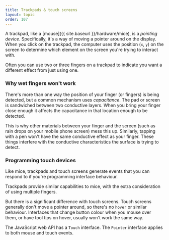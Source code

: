 ```yaml
---
title: Trackpads & touch screens
layout: topic
order: 107
---
```


A trackpad, like a [mouse]({{ site.baseurl }}/hardware/mice), is a
_pointing device_. Specifically, it's a way of moving a pointer around on the
display. When you click on the trackpad, the computer uses the position (`x`,
`y`) on the screen to determine which element on the screen you're trying to
interact with.

Often you can use two or three fingers on a trackpad to indicate you want a
different effect from just using one.

### Why wet fingers won't work

There's more than one way the position of your finger (or fingers) is being
detected, but a common mechanism uses _capacitance_. The pad or screen is
sandwiched between two conductive layers. When you bring your finger close
enough it affects the capacitance in that location enough to be
detected.

This is why other materials between your finger and the screen (such
as rain drops on your mobile phone screen) mess this up. Similarly, tapping
with a pen won't have the same conductive effect as your finger. These
things interfere with the conductive characteristics the surface is trying to
detect.


### Programming touch devices

Like mice, trackpads and touch screens generate events that you can respond to
if you're programming interface behaviour.

Trackpads provide similar capabilities to mice, with the extra consideration
of using multiple fingers.

But there is a significant difference with touch screens. Touch screens
generally don't move a pointer around, so there's no `hover` or similar
behaviour. Interfaces that change button colour when you mouse over them, or
have tool tips on hover, usually won't work the same way.

The JavaScript web API has a `Touch` interface. The `Pointer` interface applies
to both mouse and touch events.

